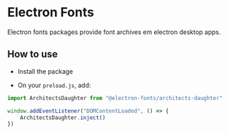 # Electron Fonts

Electron fonts packages provide font archives em electron desktop apps.

## How to use

* Install the package

* On your `preload.js`, add:

```ts
import ArchitectsDaughter from "@electron-fonts/architects-daughter"

window.addEventListener("DOMContentLoaded", () => {
    ArchitectsDaughter.inject()
})
```